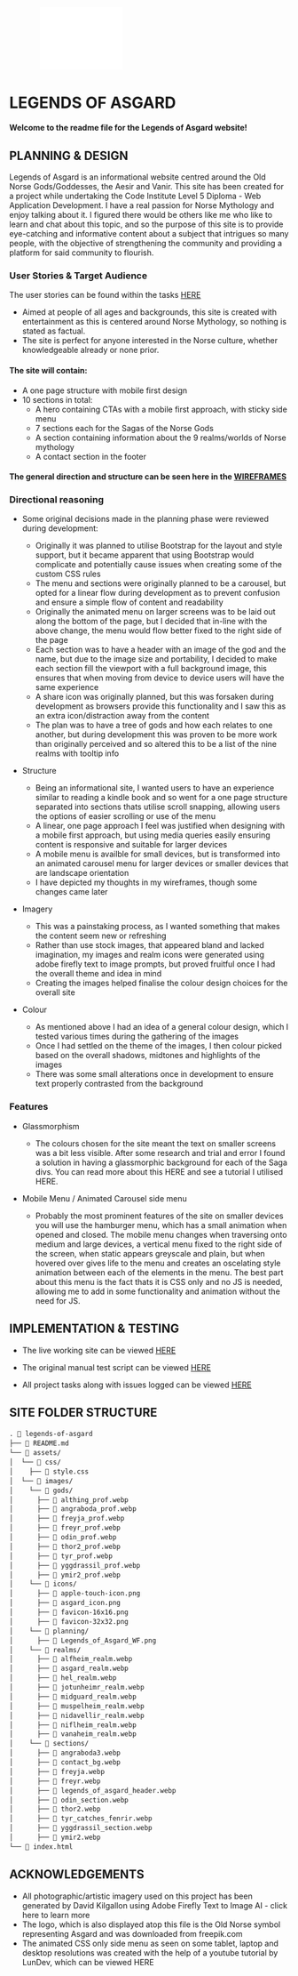 &nbsp;&nbsp;&nbsp;&nbsp;&nbsp;&nbsp;&nbsp;&nbsp;&nbsp;&nbsp;&nbsp;&nbsp;&nbsp; <img src="assets/images/icons/asgard_icon.png" alt="asgard icon" width="150"> 

# LEGENDS OF ASGARD
#### Welcome to the readme file for the Legends of Asgard website!

## PLANNING & DESIGN

   Legends of Asgard is an informational website centred around the Old Norse Gods/Goddesses, the Aesir and Vanir.
   This site has been created for a project while undertaking the Code Institute Level 5 Diploma - Web Application Development. 
   I have a real passion for Norse Mythology and enjoy talking about it. I figured there would be others like me
   who like to learn and chat about this topic, and so the purpose of this site is to provide eye-catching and informative content about a subject 
   that intrigues so many people, with the objective of strengthening the community and providing a platform for said community to flourish.
   
   ### User Stories & Target Audience
   The user stories can be found within the tasks [HERE](https://github.com/users/Dave-MK/projects/3)
   - Aimed at people of all ages and backgrounds, this site is created with entertainment as this is centered around Norse Mythology, so nothing is stated as factual.
   - The site is perfect for anyone interested in the Norse culture, whether knowledgeable already or none prior.

   #### The site will contain:
   - A one page structure with mobile first design
   - 10 sections in total:
       - A hero containing CTAs with a mobile first approach, with sticky side menu
       - 7 sections each for the Sagas of the Norse Gods
       - A section containing information about the 9 realms/worlds of Norse mythology
       - A contact section in the footer

#### The general direction and structure can be seen here in the [WIREFRAMES](https://github.com/Dave-MK/mp1-legends-of-asgard/blob/main/assets/images/planning/Latest-LoA-Wireframe.png)

   ### Directional reasoning
   - Some original decisions made in the planning phase were reviewed during development:
       - Originally it was planned to utilise Bootstrap for the layout and style support, but it became apparent that using Bootstrap would complicate and potentially cause issues when creating some of the custom CSS rules
       - The menu and sections were originally planned to be a carousel, but opted for a linear flow during development as to prevent confusion and ensure a simple flow of content and readability
       - Originally the animated menu on larger screens was to be laid out along the bottom of the page, but I decided that in-line with the above change, the menu would flow better fixed to the right side of the page
       - Each section was to have a header with an image of the god and the name, but due to the image size and portability, I decided to make each section fill the viewport with a full background image, this ensures that when moving from device to device users will have the same experience
       - A share icon was originally planned, but this was forsaken during development as browsers provide this functionality and I saw this as an extra icon/distraction away from the content
       - The plan was to have a tree of gods and how each relates to one another, but during development this was proven to be more work than originally perceived and so altered this to be a list of the nine realms with tooltip info

- Structure
    - Being an informational site, I wanted users to have an experience similar to reading a kindle book and so went for a one page structure separated into sections thats utilise scroll snapping, allowing users the options of easier scrolling or use of the menu
    - A linear, one page approach I feel was justified when designing with a mobile first approach, but using media queries easily ensuring content is responsive and suitable for larger devices
    - A mobile menu is availble for small devices, but is transformed into an animated carousel menu for larger devices or smaller devices that are landscape orientation
    - I have depicted my thoughts in my wireframes, though some changes came later

- Imagery
    - This was a painstaking process, as I wanted something that makes the content seem new or refreshing
    - Rather than use stock images, that appeared bland and lacked imagination, my images and realm icons were generated using adobe firefly text to image prompts, but proved fruitful once I had the overall theme and idea in mind
    - Creating the images helped finalise the colour design choices for the overall site

- Colour
    - As mentioned above I had an idea of a general colour design, which I tested various times during the gathering of the images
    - Once I had settled on the theme of the images, I then colour picked based on the overall shadows, midtones and highlights of the images
    - There was some small alterations once in development to ensure text properly contrasted from the background 

### Features

- Glassmorphism
    - The colours chosen for the site meant the text on smaller screens was a bit less visible. After some research and trial and error I found a solution in having a glassmorphic background for each of the Saga divs. You can read more about this HERE and see a tutorial I utilised HERE.

- Mobile Menu / Animated Carousel side menu
    - Probably the most prominent features of the site on smaller devices you will use the hamburger menu, which has a small animation when opened and closed. The mobile menu changes when traversing onto medium and large devices, a vertical menu fixed to the right side of the screen, when static appears greyscale and plain, but when hovered
    over gives life to the menu and creates an oscelating style animation between each of the elements in the menu. The best part about this menu is the fact thats it is CSS only and no JS is needed, allowing me to add in some functionality and animation without the need for JS.

## IMPLEMENTATION & TESTING

- The live working site can be viewed [HERE](https://dave-mk.github.io/mp1-legends-of-asgard)

- The original manual test script can be viewed [HERE](https://dave-mk.github.io/mp1-legends-of-asgard)

- All project tasks along with issues logged can be viewed [HERE](https://github.com/users/Dave-MK/projects/3)

## SITE FOLDER STRUCTURE

```markdown
. 📂 legends-of-asgard
├── 📄 README.md
└── 📂 assets/
│  └── 📂 css/
│    ├── 📄 style.css
│  └── 📂 images/
│    └── 📂 gods/
│      ├── 📄 althing_prof.webp
│      ├── 📄 angraboda_prof.webp
│      ├── 📄 freyja_prof.webp
│      ├── 📄 freyr_prof.webp
│      ├── 📄 odin_prof.webp
│      ├── 📄 thor2_prof.webp
│      ├── 📄 tyr_prof.webp
│      ├── 📄 yggdrassil_prof.webp
│      ├── 📄 ymir2_prof.webp
│    └── 📂 icons/
│      ├── 📄 apple-touch-icon.png
│      ├── 📄 asgard_icon.png
│      ├── 📄 favicon-16x16.png
│      ├── 📄 favicon-32x32.png
│    └── 📂 planning/
│      ├── 📄 Legends_of_Asgard_WF.png
│    └── 📂 realms/
│      ├── 📄 alfheim_realm.webp
│      ├── 📄 asgard_realm.webp
│      ├── 📄 hel_realm.webp
│      ├── 📄 jotunheimr_realm.webp
│      ├── 📄 midguard_realm.webp
│      ├── 📄 muspelheim_realm.webp
│      ├── 📄 nidavellir_realm.webp
│      ├── 📄 niflheim_realm.webp
│      ├── 📄 vanaheim_realm.webp
│    └── 📂 sections/
│      ├── 📄 angraboda3.webp
│      ├── 📄 contact_bg.webp
│      ├── 📄 freyja.webp
│      ├── 📄 freyr.webp
│      ├── 📄 legends_of_asgard_header.webp
│      ├── 📄 odin_section.webp
│      ├── 📄 thor2.webp
│      ├── 📄 tyr_catches_fenrir.webp
│      ├── 📄 yggdrassil_section.webp
│      ├── 📄 ymir2.webp
└── 📄 index.html
```

## ACKNOWLEDGEMENTS

- All photographic/artistic imagery used on this project has been generated by David Kilgallon using Adobe Firefly Text to Image AI - click here to learn more
- The logo, which is also displayed atop this file is the Old Norse symbol representing Asgard and was downloaded from freepik.com
- The animated CSS only side menu as seen on some tablet, laptop and desktop resolutions was created with the help of a youtube tutorial by LunDev, which can be viewed HERE


